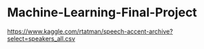 # Machine-Learning-Final-Project
https://www.kaggle.com/rtatman/speech-accent-archive?select=speakers_all.csv
